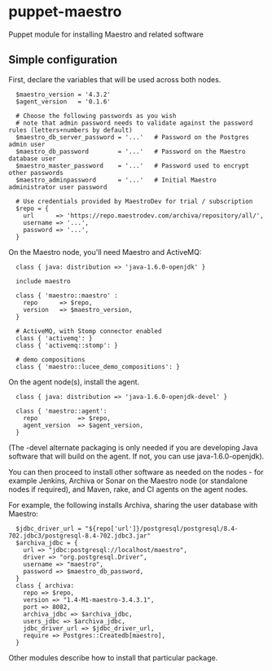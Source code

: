 puppet-maestro
==============

Puppet module for installing Maestro and related software

Simple configuration
--------------------

First, declare the variables that will be used across both nodes.

```
  $maestro_version = '4.3.2'
  $agent_version   = '0.1.6'
  
  # Choose the following passwords as you wish  
  # note that admin password needs to validate against the password rules (letters+numbers by default)
  $maestro_db_server_password = '...'   # Password on the Postgres admin user
  $maestro_db_password        = '...'   # Password on the Maestro database user
  $maestro_master_password    = '...'   # Password used to encrypt other passwords
  $maestro_adminpassword      = '...'   # Initial Maestro administrator user password
  
  # Use credentials provided by MaestroDev for trial / subscription
  $repo = {
    url      => 'https://repo.maestrodev.com/archiva/repository/all/',
    username => '...',
    password => '...',
  }
```

On the Maestro node, you'll need Maestro and ActiveMQ:

```
  class { java: distribution => 'java-1.6.0-openjdk' }

  include maestro

  class { 'maestro::maestro' :
    repo      => $repo,
    version   => $maestro_version,
  }

  # ActiveMQ, with Stomp connector enabled
  class { 'activemq': }
  class { 'activemq::stomp': }

  # demo compositions
  class { 'maestro::lucee_demo_compositions': }
```

On the agent node(s), install the agent.

```
  class { java: distribution => 'java-1.6.0-openjdk-devel' }

  class { 'maestro::agent':
    repo           => $repo,
    agent_version  => $agent_version,
  }
```

(The -devel alternate packaging is only needed if you are developing Java
software that will build on the agent. If not, you can use
java-1.6.0-openjdk).

You can then proceed to install other software as needed on the nodes - for
example Jenkins, Archiva or Sonar on the Maestro node (or standalone nodes if
required), and Maven, rake, and CI agents on the agent nodes.

For example, the following installs Archiva, sharing the user database with
Maestro:

```
  $jdbc_driver_url = "${repo['url']}/postgresql/postgresql/8.4-702.jdbc3/postgresql-8.4-702.jdbc3.jar"
  $archiva_jdbc = {
    url => "jdbc:postgresql://localhost/maestro",
    driver => "org.postgresql.Driver",
    username => "maestro",
    password => $maestro_db_password,
  }
  class { archiva:
    repo => $repo,
    version => "1.4-M1-maestro-3.4.3.1",
    port => 8082,
    archiva_jdbc => $archiva_jdbc,
    users_jdbc => $archiva_jdbc,
    jdbc_driver_url => $jdbc_driver_url,
    require => Postgres::Createdb[maestro],
  }
```

Other modules describe how to install that particular package.
